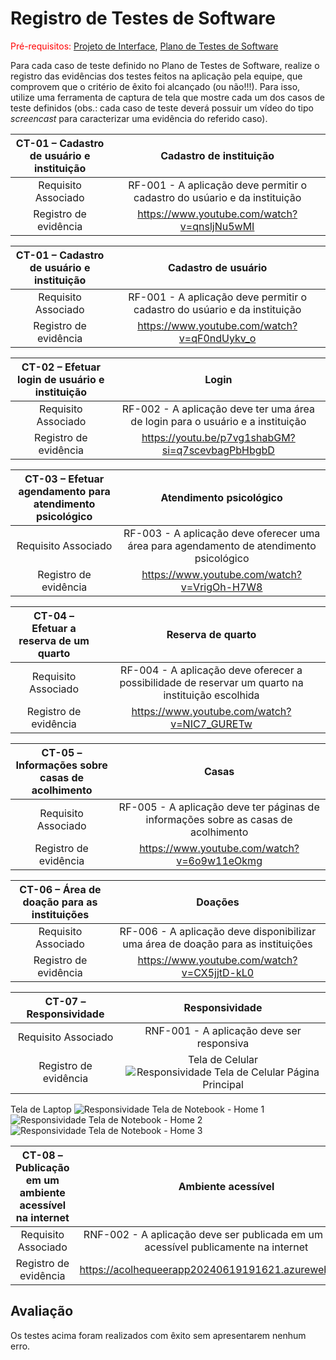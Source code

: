 # Registro de Testes de Software

<span style="color:red">Pré-requisitos: <a href="3-Projeto de Interface.md"> Projeto de Interface</a></span>, <a href="8-Plano de Testes de Software.md"> Plano de Testes de Software</a>

Para cada caso de teste definido no Plano de Testes de Software, realize o registro das evidências dos testes feitos na aplicação pela equipe, que comprovem que o critério de êxito foi alcançado (ou não!!!). Para isso, utilize uma ferramenta de captura de tela que mostre cada um dos casos de teste definidos (obs.: cada caso de teste deverá possuir um vídeo do tipo _screencast_ para caracterizar uma evidência do referido caso).

| CT-01 – Cadastro de usuário e instituição 	| Cadastro de instituição 	|
|:---:	|:---:	|
|	Requisito Associado  | RF-001 - A aplicação deve permitir o cadastro do usúario e da instituição |
|Registro de evidência | https://www.youtube.com/watch?v=qnsljNu5wMI |

| CT-01 – Cadastro de usuário e instituição 	| Cadastro de usuário	|
|:---:	|:---:	|
|	Requisito Associado  | RF-001 - A aplicação deve permitir o cadastro do usúario e da instituição |
|Registro de evidência | https://www.youtube.com/watch?v=qF0ndUykv_o |

| CT-02 – Efetuar login de usuário e instituição 	| Login	|
|:---:	|:---:	|
|	Requisito Associado  | RF-002 - A aplicação deve ter uma área de login para o usuário e a instituição |
|Registro de evidência | https://youtu.be/p7vg1shabGM?si=q7scevbagPbHbgbD |

| CT-03 – Efetuar agendamento para atendimento psicológico 	| Atendimento psicológico	|
|:---:	|:---:	|
|	Requisito Associado  | RF-003 - A aplicação deve oferecer uma área para agendamento de atendimento psicológico |
|Registro de evidência | https://www.youtube.com/watch?v=VrigOh-H7W8 |

| CT-04 – Efetuar a reserva de um quarto 	| Reserva de quarto	|
|:---:	|:---:	|
|	Requisito Associado  | RF-004 - A aplicação deve oferecer a possibilidade de reservar um quarto na instituição escolhida |
|Registro de evidência | https://www.youtube.com/watch?v=NIC7_GURETw |

| CT-05 – Informações sobre casas de acolhimento 	| Casas	|
|:---:	|:---:	|
|	Requisito Associado  | RF-005 - A aplicação deve ter páginas de informações sobre as casas de acolhimento |
|Registro de evidência | https://www.youtube.com/watch?v=6o9w11eOkmg |

| CT-06 – Área de doação para as instituições 	| Doações	|
|:---:	|:---:	|
|	Requisito Associado  | RF-006 - A aplicação deve disponibilizar uma área de doação para as instituições |
|Registro de evidência | https://www.youtube.com/watch?v=CX5jjtD-kL0 |

| CT-07 – Responsividade 	| Responsividade	|
|:---:	|:---:	|
|	Requisito Associado  | RNF-001 - A aplicação deve ser responsiva |
|Registro de evidência | Tela de Celular ![Responsividade Tela de Celular Página Principal](https://github.com/ICEI-PUC-Minas-PMV-ADS/PMV-ADS-2024-1-E2-ProjAcolheQueer/assets/99201779/9092d910-edca-4fc7-b19e-aac69fcf8d8a) 
Tela de Laptop 
![Responsividade Tela de Notebook - Home 1](https://github.com/ICEI-PUC-Minas-PMV-ADS/PMV-ADS-2024-1-E2-ProjAcolheQueer/assets/99201779/038095e6-1a55-4c19-821a-9716e90bcc0b)
![Responsividade Tela de Notebook - Home 2](https://github.com/ICEI-PUC-Minas-PMV-ADS/PMV-ADS-2024-1-E2-ProjAcolheQueer/assets/99201779/4575e3e8-bc44-4c03-ac71-774942b03e13)
![Responsividade Tela de Notebook - Home 3](https://github.com/ICEI-PUC-Minas-PMV-ADS/PMV-ADS-2024-1-E2-ProjAcolheQueer/assets/99201779/fb2d2191-62ab-4e8c-b804-443d12ef61d4)

| CT-08 – Publicação em um ambiente acessível na internet 	| Ambiente acessível	|
|:---:	|:---:	|
|	Requisito Associado  | RNF-002 - A aplicação deve ser publicada em um ambiente acessível publicamente na internet |
|Registro de evidência | https://acolhequeerapp20240619191621.azurewebsites.net/ |

## Avaliação

Os testes acima foram realizados com êxito sem apresentarem nenhum erro.
